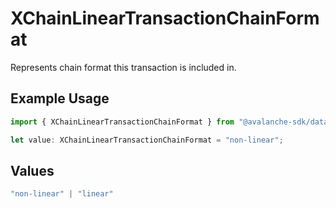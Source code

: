 # XChainLinearTransactionChainFormat

Represents chain format this transaction is included in.

## Example Usage

```typescript
import { XChainLinearTransactionChainFormat } from "@avalanche-sdk/data/models/components";

let value: XChainLinearTransactionChainFormat = "non-linear";
```

## Values

```typescript
"non-linear" | "linear"
```